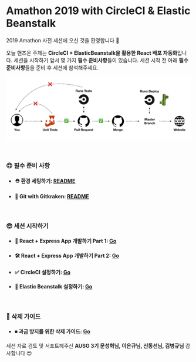 # Amathon 2019 with CircleCI & Elastic Beanstalk

2019 Amathon 사전 세션에 오신 것을 환영합니다 🙌 

오늘 핸즈온 주제는 **CircleCI + ElasticBeanstalk을 활용한 React 배포 자동화**입니다. 세션을 시작하기 앞서 몇 가지 **필수 준비사항**들이 있습니다. 세션 시작 전 아래 **필수 준비사항**들을 준비 후 세션에 참석해주세요.

![Workflow](./guide/pic/49.png)

<br>

### 🙃 필수 준비 사항

- #### ⛑ 환경 세팅하기: [README](./guide/BeforeSession.md)

- #### 🐙 Git with Gitkraken: [README](./guide/Git.md)

<br>

### 😎 세션 시작하기

- #### 🔨 React + Express App 개발하기 Part 1: [Go](./guide/ReactExpress.md)

- #### 🛠 React + Express App 개발하기 Part 2: [Go](./guide/ReactExpress_2.md)

- #### ✅ CircleCI 설정하기: [Go](./guide/CircleCI.md)

- #### 🌱 Elastic Beanstalk 설정하기: [Go](./guide/ElasticBeanstalk.md)

<br>

### 🤑 삭제 가이드

- #### ⏹ 과금 방지를 위한 삭제 가이드: [Go](./guide/Delete.md)



세션 자료 검토 및 서포트헤주신 **AUSG 3기 문성혁님, 이은규님, 신동선님, 김병규님** 감사합니다 😍